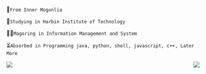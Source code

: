 
🤣`From Inner Mogonlia`

🤗`Studying in Harbin Institute of Technology`

🙋‍♂️`Magoring in Information Management and System`

⏳`Absorbed in Programming java, python, shell, javascript, c++, Later More`

<img align="right" src="https://github-readme-stats.vercel.app/api?username=WangDanPeng&show_icons=true">



<img align="left" src="https://github-readme-stats.vercel.app/api?username=WangDanPeng&show_icons=true">
